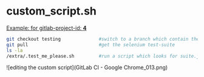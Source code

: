 # custom_script.sh

[ Example: for gitlab-project-id: **4** ](http://ci0.gitlab.linnovate.net/projects/4/edit)


```bash
git checkout testing              #switch to a branch which contain the selenium-tests
git pull                          #get the selenium test-suite 
ls -la   
/extra/.test_me_please.sh         #run a script which looks for suite.json and run its tests.
```

![editing the custom script](GitLab CI - Google Chrome_013.png)